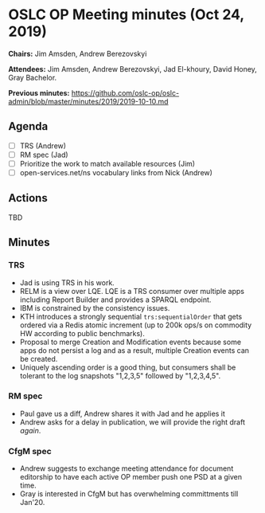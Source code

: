 # OSLC OP Meeting minutes (Oct 24, 2019)

**Chairs:** Jim Amsden, Andrew Berezovskyi

**Attendees:** Jim Amsden, Andrew Berezovskyi, Jad El-khoury, David Honey, Gray Bachelor.

**Previous minutes:** https://github.com/oslc-op/oslc-admin/blob/master/minutes/2019/2019-10-10.md

## Agenda

- [ ] TRS (Andrew)
- [ ] RM spec (Jad)
- [ ] Prioritize the work to match available resources (Jim)
- [ ] open-services.net/ns vocabulary links from Nick (Andrew)

## Actions

TBD

## Minutes

### TRS

- Jad is using TRS in his work.
- RELM is a view over LQE. LQE is a TRS consumer over multiple apps including Report Builder and provides a SPARQL endpoint.
- IBM is constrained by the consistency issues.
- KTH introduces a strongly sequential `trs:sequentialOrder` that gets ordered via a Redis atomic increment (up to 200k ops/s on commodity HW according to public benchmarks).
- Proposal to merge Creation and Modification events because some apps do not persist a log and as a result, multiple Creation events can be created.
- Uniquely ascending order is a good thing, but consumers shall be tolerant to the log snapshots "1,2,3,5" followed by "1,2,3,4,5".

### RM spec

- Paul gave us a diff, Andrew shares it with Jad and he applies it
- Andrew asks for a delay in publication, we will provide the right draft _again_.

### CfgM spec

- Andrew suggests to exchange meeting attendance for document editorship to have each active OP member push one PSD at a given time.
- Gray is interested in CfgM but has overwhelming committments till Jan'20.
